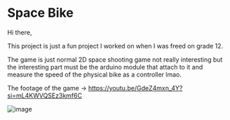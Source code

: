 # Space Bike

Hi there,

This project is just a fun project I worked on when I was freed on grade 12.

The game is just normal 2D space shooting game not really interesting but the interesting part must be the arduino module that attach to it and measure the speed of the physical bike as a controller lmao.

The footage of the game -> https://youtu.be/GdeZ4mxn_4Y?si=mL4KWVQSEz3kmf6C

![image](https://github.com/OnlyJust3rd/Space-Bike/assets/101926533/fa8c190e-ff4a-4bb9-a6ad-fac3e79bbe41)

